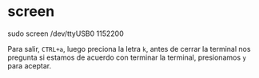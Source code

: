 # screen


sudo screen /dev/ttyUSB0 1152200


Para salir, `CTRL+a`, luego preciona la letra `k`, antes de cerrar la terminal nos pregunta si estamos de acuerdo con terminar la terminal, presionamos `y` para aceptar.
